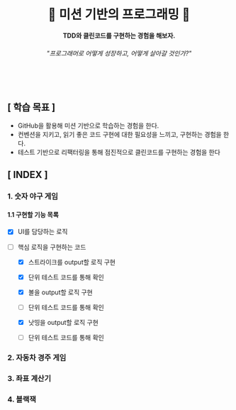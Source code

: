 <div align="center">

<h1>🎁 <b>미션 기반의 프로그래밍</b> 🎁</h1>

<b>TDD와 클린코드를 구현하는 경험을 해보자.</b>

<h6>"프로그래머로 어떻게 성장하고, 어떻게 살아갈 것인가?"</h6>

</div>

<br>
<br>


## **[ 학습 목표 ]**
- GitHub을 활용해 미션 기반으로 학습하는 경험을 한다.
- 컨벤션을 지키고, 읽기 좋은 코드 구현에 대한 필요성을 느끼고, 구현하는 경험을 한다.
- 테스트 기반으로 리팩터링을 통해 점진적으로 클린코드를 구현하는 경험을 한다

## **[ INDEX ]**

### **1. 숫자 야구 게임**
#### 1.1 구현할 기능 목록
- [x] UI를 담당하는 로직
  
- [ ] 핵심 로직을 구현하는 코드
  - [x] 스트라이크를 output할 로직 구현
  - [x] 단위 테스트 코드를 통해 확인
  - [x] 볼을 output할 로직 구현
  - [ ] 단위 테스트 코드를 통해 확인
  - [x] 낫띵을 output할 로직 구현
  - [ ] 단위 테스트 코드를 통해 확인
  


### **2. 자동차 경주 게임**
### **3. 좌표 계산기**
### **4. 블랙잭**

